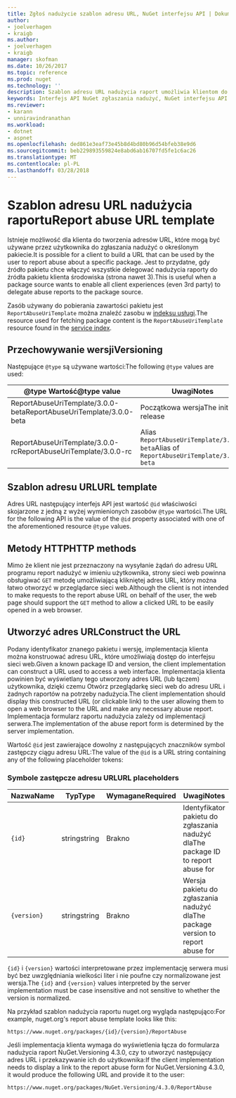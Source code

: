 ```yaml
---
title: Zgłoś nadużycie szablon adresu URL, NuGet interfejsu API | Dokumentacja firmy Microsoft
author:
- joelverhagen
- kraigb
ms.author:
- joelverhagen
- kraigb
manager: skofman
ms.date: 10/26/2017
ms.topic: reference
ms.prod: nuget
ms.technology: ''
description: Szablon adresu URL nadużycia raport umożliwia klientom do wyświetlenia łącza nadużycia raportu w jego interfejsie użytkownika.
keywords: Interfejs API NuGet zgłaszania nadużyć, NuGet interfejsu API plików zgodne, szablon adres URL raportu nuget.org
ms.reviewer:
- karann
- unniravindranathan
ms.workload:
- dotnet
- aspnet
ms.openlocfilehash: ded861e3eaf73e45b8d4bd80b96d54bfeb38e9d6
ms.sourcegitcommit: beb229893559824e8abd6ab16707fd5fe1c6ac26
ms.translationtype: MT
ms.contentlocale: pl-PL
ms.lasthandoff: 03/28/2018
---
```

# <a name="report-abuse-url-template"></a><span data-ttu-id="decdb-104">Szablon adresu URL nadużycia raportu</span><span class="sxs-lookup"><span data-stu-id="decdb-104">Report abuse URL template</span></span>

<span data-ttu-id="decdb-105">Istnieje możliwość dla klienta do tworzenia adresów URL, które mogą być używane przez użytkownika do zgłaszania nadużyć o określonym pakiecie.</span><span class="sxs-lookup"><span data-stu-id="decdb-105">It is possible for a client to build a URL that can be used by the user to report abuse about a specific package.</span></span> <span data-ttu-id="decdb-106">Jest to przydatne, gdy źródło pakietu chce włączyć wszystkie delegować nadużycia raporty do źródła pakietu klienta środowiska (strona nawet 3).</span><span class="sxs-lookup"><span data-stu-id="decdb-106">This is useful when a package source wants to enable all client experiences (even 3rd party) to delegate abuse reports to the package source.</span></span>

<span data-ttu-id="decdb-107">Zasób używany do pobierania zawartości pakietu jest `ReportAbuseUriTemplate` można znaleźć zasobu w [indeksu usługi](service-index.md).</span><span class="sxs-lookup"><span data-stu-id="decdb-107">The resource used for fetching package content is the `ReportAbuseUriTemplate` resource found in the [service index](service-index.md).</span></span>

## <a name="versioning"></a><span data-ttu-id="decdb-108">Przechowywanie wersji</span><span class="sxs-lookup"><span data-stu-id="decdb-108">Versioning</span></span>

<span data-ttu-id="decdb-109">Następujące `@type` są używane wartości:</span><span class="sxs-lookup"><span data-stu-id="decdb-109">The following `@type` values are used:</span></span>

<span data-ttu-id="decdb-110">@type Wartość</span><span class="sxs-lookup"><span data-stu-id="decdb-110">@type value</span></span>                       | <span data-ttu-id="decdb-111">Uwagi</span><span class="sxs-lookup"><span data-stu-id="decdb-111">Notes</span></span>
--------------------------------- | -----
<span data-ttu-id="decdb-112">ReportAbuseUriTemplate/3.0.0-beta</span><span class="sxs-lookup"><span data-stu-id="decdb-112">ReportAbuseUriTemplate/3.0.0-beta</span></span> | <span data-ttu-id="decdb-113">Początkowa wersja</span><span class="sxs-lookup"><span data-stu-id="decdb-113">The initial release</span></span>
<span data-ttu-id="decdb-114">ReportAbuseUriTemplate/3.0.0-rc</span><span class="sxs-lookup"><span data-stu-id="decdb-114">ReportAbuseUriTemplate/3.0.0-rc</span></span>   | <span data-ttu-id="decdb-115">Alias `ReportAbuseUriTemplate/3.0.0-beta`</span><span class="sxs-lookup"><span data-stu-id="decdb-115">Alias of `ReportAbuseUriTemplate/3.0.0-beta`</span></span>

## <a name="url-template"></a><span data-ttu-id="decdb-116">Szablon adresu URL</span><span class="sxs-lookup"><span data-stu-id="decdb-116">URL template</span></span>

<span data-ttu-id="decdb-117">Adres URL następujący interfejs API jest wartość `@id` właściwości skojarzone z jedną z wyżej wymienionych zasobów `@type` wartości.</span><span class="sxs-lookup"><span data-stu-id="decdb-117">The URL for the following API is the value of the `@id` property associated with one of the aforementioned resource `@type` values.</span></span>

## <a name="http-methods"></a><span data-ttu-id="decdb-118">Metody HTTP</span><span class="sxs-lookup"><span data-stu-id="decdb-118">HTTP methods</span></span>

<span data-ttu-id="decdb-119">Mimo że klient nie jest przeznaczony na wysyłanie żądań do adresu URL programu report nadużyć w imieniu użytkownika, strony sieci web powinna obsługiwać `GET` metodę umożliwiającą klikniętej adres URL, który można łatwo otworzyć w przeglądarce sieci web.</span><span class="sxs-lookup"><span data-stu-id="decdb-119">Although the client is not intended to make requests to the report abuse URL on behalf of the user, the web page should support the `GET` method to allow a clicked URL to be easily opened in a web browser.</span></span>

## <a name="construct-the-url"></a><span data-ttu-id="decdb-120">Utworzyć adres URL</span><span class="sxs-lookup"><span data-stu-id="decdb-120">Construct the URL</span></span>

<span data-ttu-id="decdb-121">Podany identyfikator znanego pakietu i wersję, implementacja klienta można konstruować adresu URL, które umożliwiają dostęp do interfejsu sieci web.</span><span class="sxs-lookup"><span data-stu-id="decdb-121">Given a known package ID and version, the client implementation can construct a URL used to access a web interface.</span></span> <span data-ttu-id="decdb-122">Implementacja klienta powinien być wyświetlany tego utworzony adres URL (lub łączem) użytkownika, dzięki czemu Otwórz przeglądarkę sieci web do adresu URL i żadnych raportów na potrzeby nadużycia.</span><span class="sxs-lookup"><span data-stu-id="decdb-122">The client implementation should display this constructed URL (or clickable link) to the user allowing them to open a web browser to the URL and make any necessary abuse report.</span></span> <span data-ttu-id="decdb-123">Implementacja formularz raportu nadużycia zależy od implementacji serwera.</span><span class="sxs-lookup"><span data-stu-id="decdb-123">The implementation of the abuse report form is determined by the server implementation.</span></span>

<span data-ttu-id="decdb-124">Wartość `@id` jest zawierające dowolny z następujących znaczników symbol zastępczy ciągu adresu URL:</span><span class="sxs-lookup"><span data-stu-id="decdb-124">The value of the `@id` is a URL string containing any of the following placeholder tokens:</span></span>

### <a name="url-placeholders"></a><span data-ttu-id="decdb-125">Symbole zastępcze adresu URL</span><span class="sxs-lookup"><span data-stu-id="decdb-125">URL placeholders</span></span>

<span data-ttu-id="decdb-126">Nazwa</span><span class="sxs-lookup"><span data-stu-id="decdb-126">Name</span></span>        | <span data-ttu-id="decdb-127">Typ</span><span class="sxs-lookup"><span data-stu-id="decdb-127">Type</span></span>    | <span data-ttu-id="decdb-128">Wymagane</span><span class="sxs-lookup"><span data-stu-id="decdb-128">Required</span></span> | <span data-ttu-id="decdb-129">Uwagi</span><span class="sxs-lookup"><span data-stu-id="decdb-129">Notes</span></span>
----------- | ------- | -------- | -----
`{id}`      | <span data-ttu-id="decdb-130">string</span><span class="sxs-lookup"><span data-stu-id="decdb-130">string</span></span>  | <span data-ttu-id="decdb-131">Brak</span><span class="sxs-lookup"><span data-stu-id="decdb-131">no</span></span>       | <span data-ttu-id="decdb-132">Identyfikator pakietu do zgłaszania nadużyć dla</span><span class="sxs-lookup"><span data-stu-id="decdb-132">The package ID to report abuse for</span></span>
`{version}` | <span data-ttu-id="decdb-133">string</span><span class="sxs-lookup"><span data-stu-id="decdb-133">string</span></span>  | <span data-ttu-id="decdb-134">Brak</span><span class="sxs-lookup"><span data-stu-id="decdb-134">no</span></span>       | <span data-ttu-id="decdb-135">Wersja pakietu do zgłaszania nadużyć dla</span><span class="sxs-lookup"><span data-stu-id="decdb-135">The package version to report abuse for</span></span>

<span data-ttu-id="decdb-136">`{id}` i `{version}` wartości interpretowane przez implementację serwera musi być bez uwzględniania wielkości liter i nie poufne czy normalizowane jest wersja.</span><span class="sxs-lookup"><span data-stu-id="decdb-136">The `{id}` and `{version}` values interpreted by the server implementation must be case insensitive and not sensitive to whether the version is normalized.</span></span>

<span data-ttu-id="decdb-137">Na przykład szablon nadużycia raportu nuget.org wygląda następująco:</span><span class="sxs-lookup"><span data-stu-id="decdb-137">For example, nuget.org's report abuse template looks like this:</span></span>

    https://www.nuget.org/packages/{id}/{version}/ReportAbuse

<span data-ttu-id="decdb-138">Jeśli implementacja klienta wymaga do wyświetlenia łącza do formularza nadużycia raport NuGet.Versioning 4.3.0, czy to utworzyć następujący adres URL i przekazywanie ich do użytkownika:</span><span class="sxs-lookup"><span data-stu-id="decdb-138">If the client implementation needs to display a link to the report abuse form for NuGet.Versioning 4.3.0, it would produce the following URL and provide it to the user:</span></span>

    https://www.nuget.org/packages/NuGet.Versioning/4.3.0/ReportAbuse
